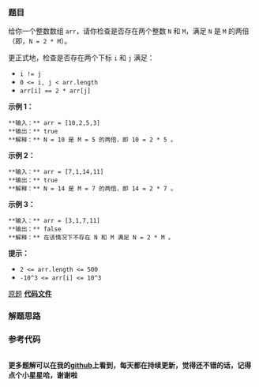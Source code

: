 ### 题目
给你一个整数数组 `arr`，请你检查是否存在两个整数 `N` 和 `M`，满足 `N` 是 `M` 的两倍（即，`N = 2 * M`）。

更正式地，检查是否存在两个下标 `i` 和 `j` 满足：

  * `i != j`
  * `0 <= i, j < arr.length`
  * `arr[i] == 2 * arr[j]`



**示例 1：**

    
    
    **输入：** arr = [10,2,5,3]
    **输出：** true
    **解释：** N = 10 是 M = 5 的两倍，即 10 = 2 * 5 。
    

**示例 2：**

    
    
    **输入：** arr = [7,1,14,11]
    **输出：** true
    **解释：** N = 14 是 M = 7 的两倍，即 14 = 2 * 7 。
    

**示例 3：**

    
    
    **输入：** arr = [3,1,7,11]
    **输出：** false
    **解释：** 在该情况下不存在 N 和 M 满足 N = 2 * M 。
    



**提示：**

  * `2 <= arr.length <= 500`
  * `-10^3 <= arr[i] <= 10^3`

[原题](https://leetcode-cn.com/problems/check-if-n-and-its-double-exist/)    **[代码文件]()**


### 解题思路




### 参考代码

```go


```




**更多题解可以在我的[github](https://github.com/LZH139/leetcode_Go)上看到，每天都在持续更新，觉得还不错的话，记得点个小星星哈，谢谢啦**
